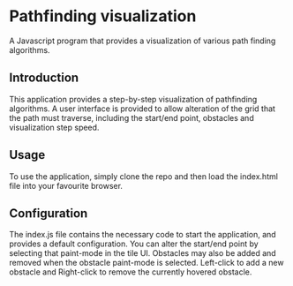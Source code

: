 # Pathfinding visualization
A Javascript program that provides a visualization of various path finding algorithms.

## Introduction
This application provides a step-by-step visualization of pathfinding algorithms. A user interface is provided to allow alteration of the grid that the path must traverse, including the start/end point, obstacles and visualization step speed.

## Usage
To use the application, simply clone the repo and then load the index.html file into your favourite browser.

## Configuration
The index.js file contains the necessary code to start the application, and provides a default configuration.
You can alter the start/end point by selecting that paint-mode in the tile UI.
Obstacles may also be added and removed when the obstacle paint-mode is selected. Left-click to add a new obstacle and Right-click to remove the currently hovered obstacle.
